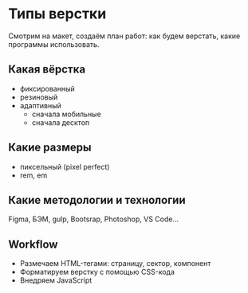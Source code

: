 # Типы верстки
Смотрим на макет, создаём план работ: как будем верстать, какие программы использовать.

## Какая вёрстка
* фиксированный
* резиновый
* адаптивный
    * сначала мобильные
    * сначала десктоп

## Какие размеры
* пиксельный (pixel perfect)
* rem, em

## Какие методологии и технологии
Figma, БЭМ, gulp, Bootsrap, Photoshop, VS Code...

## Workflow
- Размечаем HTML-тегами: страницу, сектор, компонент
- Форматируем верстку с помощью CSS-кода
- Внедряем JavaScript
